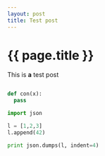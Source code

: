 ```yaml
---
layout: post
title: Test post
---
```


{{ page.title }}
================

This is **a** test post

``` python

def con(x):
  pass

import json

l = [1,2,3]
l.append(42)

print json.dumps(l, indent=4)
```
